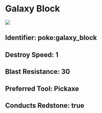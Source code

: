 # Galaxy Block

![](https://github.com/user-attachments/assets/20b0f0b8-d177-42a3-9e78-8a82b46759c4)

## Identifier: poke:galaxy\_block

## Destroy Speed: 1

## Blast Resistance: 30

## Preferred Tool: Pickaxe

## Conducts Redstone: true
